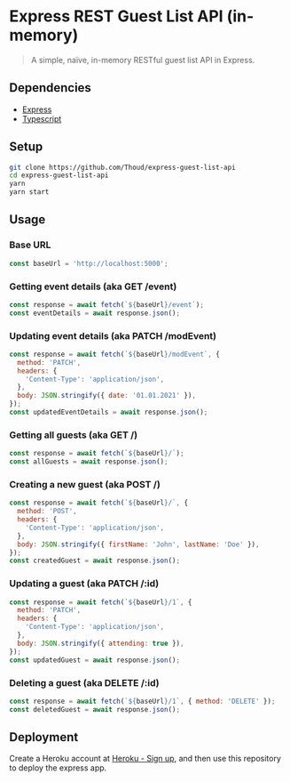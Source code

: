 # Express REST Guest List API (in-memory)

> A simple, naïve, in-memory RESTful guest list API in Express.

## Dependencies

- [Express](https://expressjs.com/)
- [Typescript](https://www.typescriptlang.org/)

## Setup

```sh
git clone https://github.com/Thoud/express-guest-list-api
cd express-guest-list-api
yarn
yarn start
```

## Usage

### Base URL

```js
const baseUrl = 'http://localhost:5000';
```

### Getting event details (aka GET /event)

```js
const response = await fetch(`${baseUrl}/event`);
const eventDetails = await response.json();
```

### Updating event details (aka PATCH /modEvent)

```js
const response = await fetch(`${baseUrl}/modEvent`, {
  method: 'PATCH',
  headers: {
    'Content-Type': 'application/json',
  },
  body: JSON.stringify({ date: '01.01.2021' }),
});
const updatedEventDetails = await response.json();
```

### Getting all guests (aka GET /)

```js
const response = await fetch(`${baseUrl}/`);
const allGuests = await response.json();
```

### Creating a new guest (aka POST /)

```js
const response = await fetch(`${baseUrl}/`, {
  method: 'POST',
  headers: {
    'Content-Type': 'application/json',
  },
  body: JSON.stringify({ firstName: 'John', lastName: 'Doe' }),
});
const createdGuest = await response.json();
```

### Updating a guest (aka PATCH /:id)

```js
const response = await fetch(`${baseUrl}/1`, {
  method: 'PATCH',
  headers: {
    'Content-Type': 'application/json',
  },
  body: JSON.stringify({ attending: true }),
});
const updatedGuest = await response.json();
```

### Deleting a guest (aka DELETE /:id)

```js
const response = await fetch(`${baseUrl}/1`, { method: 'DELETE' });
const deletedGuest = await response.json();
```

## Deployment

Create a Heroku account at [Heroku - Sign up](https://signup.heroku.com/),
and then use this repository to deploy the express app.
